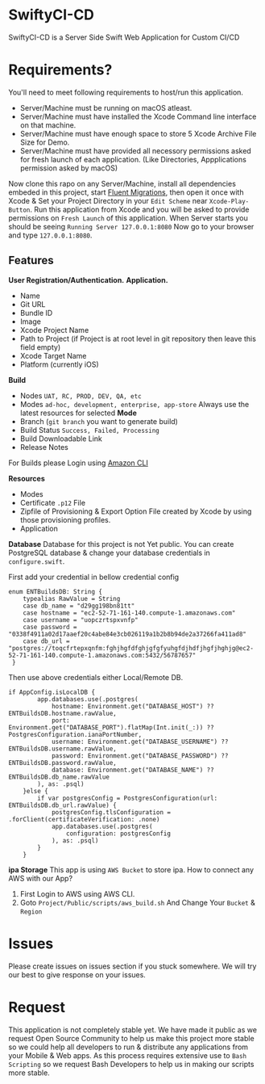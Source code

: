 # <img scr="SwiftyCI-CD.png">SwiftyCI-CD
SwiftyCI-CD is a Server Side Swift Web Application for Custom CI/CD


# Requirements?
You'll need to meet following requirements to host/run this application.
* Server/Machine must be running on macOS atleast.
* Server/Machine must have installed the Xcode Command line interface on that machine.
* Server/Machine must have enough space to store 5 Xcode Archive File Size for Demo.
* Server/Machine must have provided all necessory permissions asked for fresh launch of each application. (Like Directories, Appplications permission asked by macOS)


Now clone this rapo on any Server/Machine, install all dependencies embeded in this project, start <a href="https://docs.vapor.codes/4.0/fluent/migration/">Fluent Migrations<a/>, then open it once with Xcode & Set your Project Directory in your `Edit Scheme` near `Xcode-Play-Button`. Run this application from Xcode and you will be asked to provide permissions on `Fresh Launch` of this application. 
When Server starts you should be seeing `Running Server 127.0.0.1:8080`
Now go to your browser and type `127.0.0.1:8080`.

## Features

**User Registration/Authentication.**
**Application.**
  - Name
  - Git URL
  - Bundle ID
  - Image
  - Xcode Project Name 
  - Path to Project (if Project is at root level in git repository then leave this field empty)
  - Xcode Target Name
  - Platform (currently iOS)


**Build**
  - Nodes `UAT, RC, PROD, DEV, QA, etc`
  - Modes `ad-hoc, development, enterprise, app-store` Always use the latest resources for selected **Mode**
  - Branch (`git branch` you want to generate build)
  - Build Status `Success, Failed, Processing`
  - Build Downloadable Link
  - Release Notes

For Builds please Login using <a href="">Amazon CLI<a/>

**Resources**
  - Modes
  - Certificate `.p12` File
  - Zipfile of Provisioning & Export Option File created by Xcode by using those provisioning profiles.
  - Application

**Database**
Database for this project is not Yet public. 
You can create PostgreSQL database & change your database credentials in `configure.swift`.

First add your credential in bellow credential config
```
enum ENTBuildsDB: String {
    typealias RawValue = String
    case db_name = "d29gg198bn81tt"
    case hostname = "ec2-52-71-161-140.compute-1.amazonaws.com"
    case username = "uopczrtspxvnfp"
    case password = "0338f4911a02d17aaef20c4abe84e3cb026119a1b2b8b94de2a37266fa411ad8"
    case db_url = "postgres://toqcfrtepxqnfm:fghjhgfdfghjgfgfyuhgfdjhdfjhgfjhghjg@ec2-52-71-161-140.compute-1.amazonaws.com:5432/56787657"
 }
```
Then use above credentials either Local/Remote DB.
```
if AppConfig.isLocalDB {
        app.databases.use(.postgres(
            hostname: Environment.get("DATABASE_HOST") ?? ENTBuildsDB.hostname.rawValue,
            port: Environment.get("DATABASE_PORT").flatMap(Int.init(_:)) ?? PostgresConfiguration.ianaPortNumber,
            username: Environment.get("DATABASE_USERNAME") ?? ENTBuildsDB.username.rawValue,
            password: Environment.get("DATABASE_PASSWORD") ?? ENTBuildsDB.password.rawValue,
            database: Environment.get("DATABASE_NAME") ?? ENTBuildsDB.db_name.rawValue
        ), as: .psql)
    }else {
        if var postgresConfig = PostgresConfiguration(url: ENTBuildsDB.db_url.rawValue) {
            postgresConfig.tlsConfiguration = .forClient(certificateVerification: .none)
            app.databases.use(.postgres(
                configuration: postgresConfig
            ), as: .psql)
        }
    }
```

**ipa Storage**
This app is using `AWS Bucket` to store ipa. How to connect any AWS with our App?
1. First Login to AWS using AWS CLI.
2. Goto `Project/Public/scripts/aws_build.sh` And Change Your `Bucket` & `Region`

# Issues
Please create issues on issues section if you stuck somewhere. We will try our best to give response on your issues.

# Request
This application is not completely stable yet. We have made it public as we request Open Source Community to help us make this project more stable so we could help all developers to run & distribute any applications from your Mobile & Web apps. As this process requires extensive use to `Bash Scripting` so we request Bash Developers to help us in making our scripts more stable.
